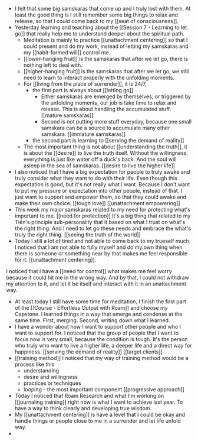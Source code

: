 - I felt that some big samskaras that come up and I truly lost with them. At least the good thing is I still remember some big things to relax and release, so that I could come back to my [[seat of consciousness]].
- Yesterday learning and teaching about the [[Session 7 - Learning to let go]] that really help me to understand deeper about the spiritual path.
    - Meditation is mainly to practice [[unattachment centering]] so that I could present and do my work, instead of letting my samskaras and my [[habit-formed will]] control me.
    - [[lower-hanging fruit]] is the samskaras that after we let go, there is nothing left to deal with.
    - [[higher-hanging fruit]] is the samskaras that after we let go, we still need to learn to interact properly with the unfolding moments.
    - For [[living from the place of surrender]], it is 24/7, 
        - the first part is always about [[letting go]]
            - Either samskaras are emerged by themselves, or triggered by the unfolding moments, our job is take time to relax and release. This is about handling the accumulated stuff. [[mature samskaras]]
            - Second is not putting more stuff everyday, because one small samskara can be a source to accumulate many other samskara. [[immature samskaras]]
        - the second part is learning to [[serving the demand of reality]]
    - The most important thing is not about [[understanding the truth]], it is about the [[desire]] to live the truth itself. Without the willingness, everything is just like water off a duck's back. And the soul will asleep in the sea of samskaras. [[desire to live the higher life]]
- I also noticed that I have a big expectation for people to truly awake and truly consider what they want to do with their life. Even though this expectation is good, but it's not really what I want. Because I don't want to put my pressure or expectation into other people, instead of that, I just want to support and empower them, so that they could awake and make their own choice. [[tough love]] [[unattachment empowering]] 
- This week my major samskaras related to my need for protecting what's important to me. [[need for protection]] It's a big thing that related to my Tiến's principle sub-personality that it based on what I trust on what's the right thing. And I need to let go these needs and embrace the what's truly the right thing. [[seeing the truth of the world]]
- Today I still a lot of tired and not able to come back to my trueself much. I noticed that I am not able to fully myself and do my own thing when there is someone or something near by that makes me feel responsible for it. [[unattachment centering]].

I noticed that I have a [[need for control]] what makes me feel worry because it could hit me in the wrong way. And by that, I could not withdraw my attention to it, and let it be itself and interact with it in an unattachment way. 
- At least today I still have some time for meditation, I finish the first part of the [[Course - Effortless Output with Roam]] and choose my Capstone. I learned things in a way that emerge and condense at the same time. First, merging. Second, writing down what I learned.
- I have a wonder about how I want to support other people and who I want to support for. I noticed that the group of people that I want to focus now is very small, because the condition is tough. It's the person who truly who want to live a higher life, a deeper life and a direct way for happiness. [[serving the demand of reality]] [[target clients]]
- [[training method]] I noticed that my way of training method would be a process like this
    - understanding
    - desire and willingness
    - practices or techniques
    - looping - the most important component [[progressive approach]]
- Today I noticed that Roam Research and what I'm working on [[journaling training]] right now is what I want to achieve last year. To have a way to think clearly and developing true wisdom.
- My [[unattachment centering]] is have a level that I could be okay and handle things or people close to me in a surrender and let life unfold way.
- 
